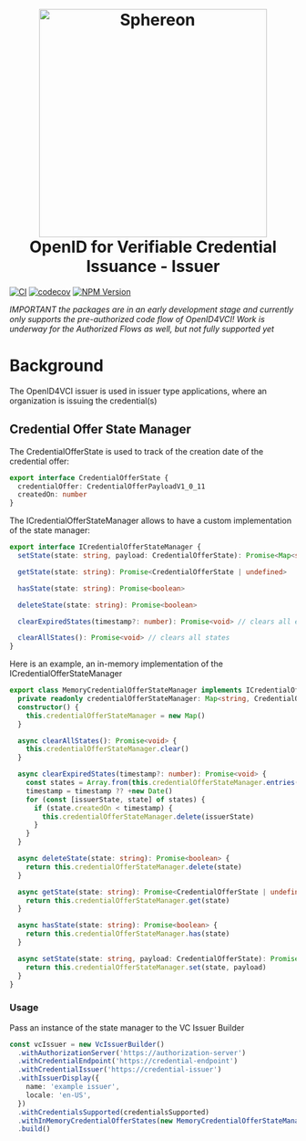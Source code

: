 <h1 align="center">
  <br>
  <a href="https://www.sphereon.com"><img src="https://sphereon.com/content/themes/sphereon/assets/img/logo.svg" alt="Sphereon" width="400"></a>
    <br>OpenID for Verifiable Credential Issuance - Issuer
  <br>
</h1>

[![CI](https://github.com/Sphereon-Opensource/openid4vci-client/actions/workflows/main.yml/badge.svg)](https://github.com/Sphereon-Opensource/openid4vci-client/actions/workflows/main.yml) [![codecov](https://codecov.io/gh/Sphereon-Opensource/openid4vci-client/branch/develop/graph/badge.svg)](https://codecov.io/gh/Sphereon-Opensource/openid4vci-client) [![NPM Version](https://img.shields.io/npm/v/@sphereon/openid4vci-client.svg)](https://npm.im/@sphereon/openid4vci-client)

_IMPORTANT the packages are in an early development stage and currently only supports the pre-authorized code flow of
OpenID4VCI! Work is underway for the Authorized Flows as well, but not fully supported yet_

# Background

The OpenID4VCI issuer is used in issuer type applications, where an organization is issuing the credential(s)

## Credential Offer State Manager

The CredentialOfferState is used to track of the creation date of the credential offer:

```typescript
export interface CredentialOfferState {
  credentialOffer: CredentialOfferPayloadV1_0_11
  createdOn: number
}
```

The ICredentialOfferStateManager allows to have a custom implementation of the state manager:

```typescript
export interface ICredentialOfferStateManager {
  setState(state: string, payload: CredentialOfferState): Promise<Map<string, CredentialOfferState>>

  getState(state: string): Promise<CredentialOfferState | undefined>

  hasState(state: string): Promise<boolean>

  deleteState(state: string): Promise<boolean>

  clearExpiredStates(timestamp?: number): Promise<void> // clears all expired states compared against timestamp if provided, otherwise current timestamp

  clearAllStates(): Promise<void> // clears all states
}
```

Here is an example, an in-memory implementation of the ICredentialOfferStateManager

```typescript
export class MemoryCredentialOfferStateManager implements ICredentialOfferStateManager {
  private readonly credentialOfferStateManager: Map<string, CredentialOfferState>
  constructor() {
    this.credentialOfferStateManager = new Map()
  }

  async clearAllStates(): Promise<void> {
    this.credentialOfferStateManager.clear()
  }

  async clearExpiredStates(timestamp?: number): Promise<void> {
    const states = Array.from(this.credentialOfferStateManager.entries())
    timestamp = timestamp ?? +new Date()
    for (const [issuerState, state] of states) {
      if (state.createdOn < timestamp) {
        this.credentialOfferStateManager.delete(issuerState)
      }
    }
  }

  async deleteState(state: string): Promise<boolean> {
    return this.credentialOfferStateManager.delete(state)
  }

  async getState(state: string): Promise<CredentialOfferState | undefined> {
    return this.credentialOfferStateManager.get(state)
  }

  async hasState(state: string): Promise<boolean> {
    return this.credentialOfferStateManager.has(state)
  }

  async setState(state: string, payload: CredentialOfferState): Promise<Map<string, CredentialOfferState>> {
    return this.credentialOfferStateManager.set(state, payload)
  }
}
```

### Usage

Pass an instance of the state manager to the VC Issuer Builder

```typescript
const vcIssuer = new VcIssuerBuilder()
  .withAuthorizationServer('https://authorization-server')
  .withCredentialEndpoint('https://credential-endpoint')
  .withCredentialIssuer('https://credential-issuer')
  .withIssuerDisplay({
    name: 'example issuer',
    locale: 'en-US',
  })
  .withCredentialsSupported(credentialsSupported)
  .withInMemoryCredentialOfferStates(new MemoryCredentialOfferStateManager())
  .build()
```
